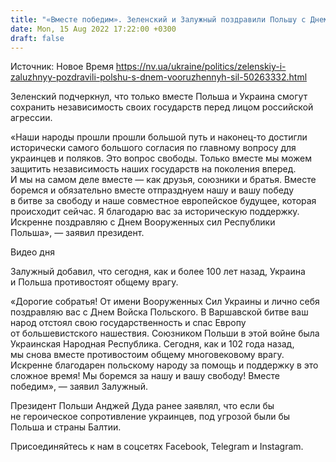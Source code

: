 ```yaml
---
title: "«Вместе победим». Зеленский и Залужный поздравили Польшу с Днем Вооруженных сил на польском языке"
date: Mon, 15 Aug 2022 17:22:00 +0300
draft: false
---
```

Источник: Новое Время https://nv.ua/ukraine/politics/zelenskiy-i-zaluzhnyy-pozdravili-polshu-s-dnem-vooruzhennyh-sil-50263332.html


 Зеленский подчеркнул, что только вместе Польша и Украина смогут сохранить независимость своих государств перед лицом российской агрессии.

«Наши народы прошли прошли большой путь и наконец-то достигли исторически самого большого согласия по главному вопросу для украинцев и поляков. Это вопрос свободы. Только вместе мы можем защитить независимость наших государств на поколения вперед. И мы на самом деле вместе — как друзья, союзники и братья. Вместе боремся и обязательно вместе отпразднуем нашу и вашу победу в битве за свободу и наше совместное европейское будущее, которая происходит сейчас. Я благодарю вас за историческую поддержку. Искренне поздравляю с Днем Вооруженных сил Республики Польша», — заявил президент.

 Видео дня   

Залужный добавил, что сегодня, как и более 100 лет назад, Украина и Польша противостоят общему врагу.

«Дорогие собратья! От имени Вооруженных Сил Украины и лично себя поздравляю вас с Днем Войска Польского. В Варшавской битве ваш народ отстоял свою государственность и спас Европу от большевистского нашествия. Союзником Польши в этой войне была Украинская Народная Республика. Сегодня, как и 102 года назад, мы снова вместе противостоим общему многовековому врагу. Искренне благодарен польскому народу за помощь и поддержку в это сложное время! Мы боремся за нашу и вашу свободу! Вместе победим», — заявил Залужный.

Президент Польши Анджей Дуда ранее заявлял, что если бы не героическое сопротивление украинцев, под угрозой были бы Польша и страны Балтии.

Присоединяйтесь к нам в соцсетях Facebook, Telegram и Instagram.
